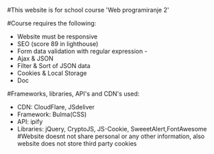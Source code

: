 #This website is for school course 'Web programiranje 2' 

#Course requires the following:
  - Website must be responsive 
  - SEO  (score 89 in lighthouse)
  - Form data validation with regular expression -
  - Ajax & JSON 
  - Filter & Sort of JSON data
  - Cookies & Local Storage
  - Doc 
  
#Frameworks, libraries, API's and CDN's used:
 - CDN: CloudFlare, JSdeliver
 - Framework: Bulma(CSS) 
 - API: ipify
 - Libraries: jQuery, CryptoJS, JS-Cookie, SweeetAlert,FontAwesome
#Website doesnt not share personal or any other information, also website does not store third party cookies

